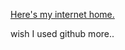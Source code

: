 [Here's my internet home.][website] 



wish I used github more..

[website]: https://thatshubham.com/contact

